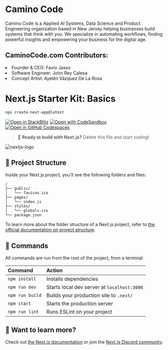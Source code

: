 # Camino Code  

Camino Code is a Applied AI Systems, Data Science and Product Engineering organization based in New Jersey helping businesses build systems that think with you. We specialize in automating workflows, finding powerful insights and empowering your business for the digital age.

## CaminoCode.com Contributors: 

<li> Founder & CEO: Favio Jasso
<li> Software Engineer: John Rey Calesa
<li> Concept Artist: Ayelén Vázquez De La Rosa

# Next.js Starter Kit: Basics

```sh
npx create-next-app@latest
```

[![Open in StackBlitz](https://developer.stackblitz.com/img/open_in_stackblitz.svg)](https://stackblitz.com/github/vercel/next.js/tree/canary/examples/basic)
[![Open with CodeSandbox](https://assets.codesandbox.io/github/button-edit-lime.svg)](https://codesandbox.io/p/sandbox/github/vercel/next.js/tree/canary/examples/basic)
[![Open in GitHub Codespaces](https://github.com/codespaces/badge.svg)](https://codespaces.new/vercel/next.js?devcontainer_path=.devcontainer/devcontainer.json)

> 🚀 **Ready to build with Next.js?** Delete this file and start coding!

![nextjs-logo](https://raw.githubusercontent.com/vercel/next.js/canary/public/static/favicon/favicon.png)

## 🚀 Project Structure

Inside your Next.js project, you'll see the following folders and files:

```text
/
├── public/
│   └── favicon.ico
├── pages/
│   └── index.js
├── styles/
│   └── globals.css
└── package.json
```

To learn more about the folder structure of a Next.js project, refer to [the official documentation on project structure](https://nextjs.org/docs/basic-features/pages).

## 🧞 Commands

All commands are run from the root of the project, from a terminal:

| Command         | Action                                      |
| :-------------- | :------------------------------------------ |
| `npm install`   | Installs dependencies                       |
| `npm run dev`   | Starts local dev server at `localhost:3000` |
| `npm run build` | Builds your production site to `.next/`     |
| `npm start`     | Starts the production server                |
| `npm run lint`  | Runs ESLint on your project                 |

## 👀 Want to learn more?

Check out [the Next.js documentation](https://nextjs.org/docs) or join the [Next.js Discord community](https://nextjs.org/discord).
